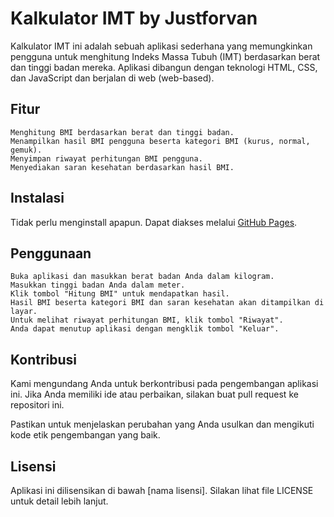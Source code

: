 # Kalkulator IMT by Justforvan

Kalkulator IMT ini adalah sebuah aplikasi sederhana yang memungkinkan pengguna untuk menghitung Indeks Massa Tubuh (IMT) berdasarkan berat dan tinggi badan mereka. Aplikasi dibangun dengan teknologi HTML, CSS, dan JavaScript dan berjalan di web (web-based).


## Fitur

    Menghitung BMI berdasarkan berat dan tinggi badan.
    Menampilkan hasil BMI pengguna beserta kategori BMI (kurus, normal, gemuk).
    Menyimpan riwayat perhitungan BMI pengguna.
    Menyediakan saran kesehatan berdasarkan hasil BMI.


## Instalasi

Tidak perlu menginstall apapun. Dapat diakses melalui [GitHub Pages](https://revou-fundamental-course.github.io/10-jul-23-Justforvan/).


## Penggunaan

    Buka aplikasi dan masukkan berat badan Anda dalam kilogram.
    Masukkan tinggi badan Anda dalam meter.
    Klik tombol "Hitung BMI" untuk mendapatkan hasil.
    Hasil BMI beserta kategori BMI dan saran kesehatan akan ditampilkan di layar.
    Untuk melihat riwayat perhitungan BMI, klik tombol "Riwayat".
    Anda dapat menutup aplikasi dengan mengklik tombol "Keluar".


## Kontribusi

Kami mengundang Anda untuk berkontribusi pada pengembangan aplikasi ini. Jika Anda memiliki ide atau perbaikan, silakan buat pull request ke repositori ini.

Pastikan untuk menjelaskan perubahan yang Anda usulkan dan mengikuti kode etik pengembangan yang baik.


## Lisensi

Aplikasi ini dilisensikan di bawah [nama lisensi]. Silakan lihat file LICENSE untuk detail lebih lanjut.
